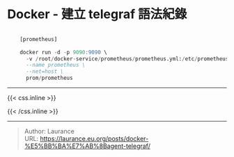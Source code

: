 # Docker - 建立 telegraf 語法紀錄



```sql

    [prometheus]
    
    docker run -d -p 9090:9090 \
      -v /root/docker-service/prometheus/prometheus.yml:/etc/prometheus/prometheus.yml \
      --name prometheus \
      --net=host \
      prom/prometheus

```

***

{{< css.inline >}}
<style>
.emojify {
	font-family: Apple Color Emoji, Segoe UI Emoji, NotoColorEmoji, Segoe UI Symbol, Android Emoji, EmojiSymbols;
	font-size: 2rem;
	vertical-align: middle;
}
@media screen and (max-width:650px) {
  .nowrap {
    display: block;
    margin: 25px 0;
  }
}
</style>
{{< /css.inline >}}


---

> Author: Laurance  
> URL: https://laurance.eu.org/posts/docker-%E5%BB%BA%E7%AB%8Bagent-telegraf/  

